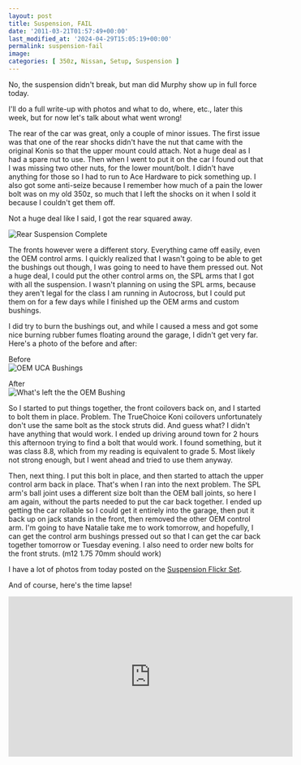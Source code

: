 ```yaml
---
layout: post
title: Suspension, FAIL
date: '2011-03-21T01:57:49+00:00'
last_modified_at: '2024-04-29T15:05:19+00:00'
permalink: suspension-fail
image:
categories: [ 350z, Nissan, Setup, Suspension ]
---
```

No, the suspension didn't break, but man did Murphy show up in full force today.

I'll do a full write-up with photos and what to do, where, etc., later this week, but for now let's talk about what went wrong!

The rear of the car was great, only a couple of minor issues. The first issue was that one of the rear shocks didn't have the nut that came with the original Konis so that the upper mount could attach. Not a huge deal as I had a spare nut to use. Then when I went to put it on the car I found out that I was missing two other nuts, for the lower mount/bolt. I didn't have anything for those so I had to run to Ace Hardware to pick something up. I also got some anti-seize because I remember how much of a pain the lower bolt was on my old 350z, so much that I left the shocks on it when I sold it because I couldn't get them off.

Not a huge deal like I said, I got the rear squared away.

![Rear Suspension Complete](https://static.flickr.com/5134/5545390097_6d382db3da.jpg)

The fronts however were a different story. Everything came off easily, even the OEM control arms. I quickly realized that I wasn't going to be able to get the bushings out though, I was going to need to have them pressed out. Not a huge deal, I could put the other control arms on, the SPL arms that I got with all the suspension. I wasn't planning on using the SPL arms, because they aren't legal for the class I am running in Autocross, but I could put them on for a few days while I finished up the OEM arms and custom bushings.

I did try to burn the bushings out, and while I caused a mess and got some nice burning rubber fumes floating around the garage, I didn't get very far. Here's a photo of the before and after:

Before    
![OEM UCA Bushings](https://static.flickr.com/5095/5545397739_64459e05c7.jpg)

After    
![What's left the the OEM Bushing](https://static.flickr.com/5257/5545402039_c84c4f8115.jpg)

So I started to put things together, the front coilovers back on, and I started to bolt them in place. Problem. The TrueChoice Koni coilovers unfortunately don't use the same bolt as the stock struts did. And guess what? I didn't have anything that would work. I ended up driving around town for 2 hours this afternoon trying to find a bolt that would work. I found something, but it was class 8.8, which from my reading is equivalent to grade 5. Most likely not strong enough, but I went ahead and tried to use them anyway.

Then, next thing. I put this bolt in place, and then started to attach the upper control arm back in place. That's when I ran into the next problem. The SPL arm's ball joint uses a different size bolt than the OEM ball joints, so here I am again, without the parts needed to put the car back together. I ended up getting the car rollable so I could get it entirely into the garage, then put it back up on jack stands in the front, then removed the other OEM control arm. I'm going to have Natalie take me to work tomorrow, and hopefully, I can get the control arm bushings pressed out so that I can get the car back together tomorrow or Tuesday evening. I also need to order new bolts for the front struts. (m12 1.75 70mm should work)

I have a lot of photos from today posted on the [Suspension Flickr Set](https://www.flickr.com/photos/chammond/sets/72157626235414092/with/5545402039/).

And of course, here's the time lapse!

<iframe width="560" height="315" src="https://www.youtube.com/embed/gpE_jgeJwMA?si=9e70sPnLm1unnNBp" title="YouTube video player" frameborder="0" allow="accelerometer; autoplay; clipboard-write; encrypted-media; gyroscope; picture-in-picture; web-share" referrerpolicy="strict-origin-when-cross-origin" allowfullscreen></iframe>
